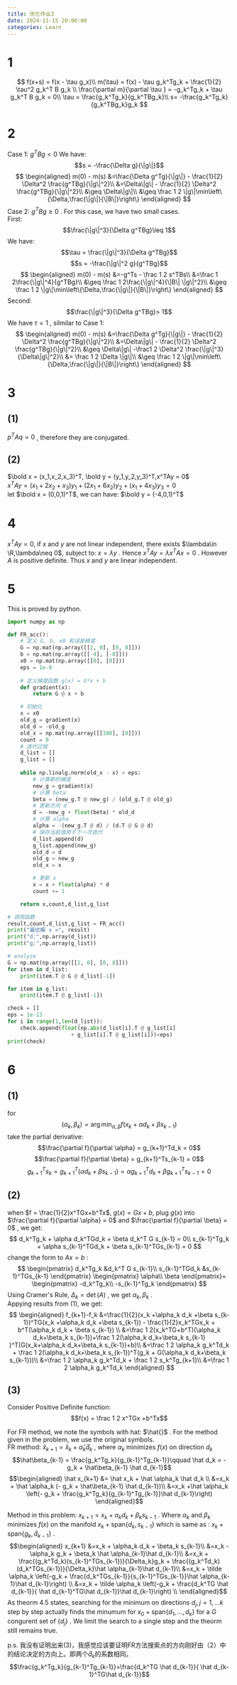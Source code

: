 ```yaml
---
title: 优化作业3
date: 2024-11-15 20:00:00
categories: Learn
---
```

# 1
$$
f(x+s) = f(x - \tau g_x)\\
m(\tau) = f(x) - \tau g_k^Tg_k + \frac{1}{2} \tau^2 g_k^T B g_k \\
\frac{\partial m}{\partial \tau } = -g_k^Tg_k + \tau g_k^T B g_k = 0\\
\tau = \frac{g_k^Tg_k}{g_k^TBg_k}\\
s= -\frac{g_k^Tg_k}{g_k^TBg_k}g_k
$$

# 2
Case 1: $g^TBg<0$
We have: 
$$s = -\frac{\Delta g}{\|g\|}$$
$$
\begin{aligned}
m(0) - m(s) &=\frac{\Delta g^Tg}{\|g\|} - \frac{1}{2} \Delta^2 \frac{g^TBg}{\|g\|^2}\\
&=\Delta\|g\| -  \frac{1}{2} \Delta^2 \frac{g^TBg}{\|g\|^2}\\
&\geq \Delta\|g\|\\
&\geq \frac 1 2 \|g\|\min\left\{\Delta,\frac{\|g\|}{\|B\|}\right\}
\end{aligned}
$$
Case 2: $g^TBg\geq 0$ . For this case, we have two small cases.  
First:
$$\frac{\|g\|^3}{\Delta g^TBg}\leq 1$$
We have:
$$\tau = \frac{\|g\|^3}{\Delta g^TBg}$$
$$s = -\frac{\|g\|^2 g}{g^TBg}$$
$$
\begin{aligned}
m(0) - m(s) &=-g^Ts - \frac 1 2 s^TBs\\
&=\frac 1 2\frac{\|g\|^4}{g^TBg}\\
&\geq \frac 1 2\frac{\|g\|^4}{\|B\| \|g\|^2}\\
&\geq \frac 1 2 \|g\|\min\left\{\Delta,\frac{\|g\|}{\|B\|}\right\}
\end{aligned}
$$
Second: 
$$\frac{\|g\|^3}{\Delta g^TBg}> 1$$
We have $\tau =1$ , silmilar to Case 1:
$$
\begin{aligned}
m(0) - m(s) &=\frac{\Delta g^Tg}{\|g\|} - \frac{1}{2} \Delta^2 \frac{g^TBg}{\|g\|^2}\\
&=\Delta\|g\| -  \frac{1}{2} \Delta^2 \frac{g^TBg}{\|g\|^2}\\
&\geq \Delta\|g\| -\frac1 2 \Delta^2 \frac{\|g\|^3}{\Delta\|g\|^2}\\
&= \frac 1 2 \Delta \|g\|\\
&\geq \frac 1 2 \|g\|\min\left\{\Delta,\frac{\|g\|}{\|B\|}\right\}
\end{aligned}
$$
# 3
## (1)
$p^TAq = 0$ , therefore they are conjugated.
## (2)
$\bold x = (x_1,x_2,x_3)^T, \bold y = (y_1,y_2,y_3)^T,x^TAy = 0$  
$x^TAy = (x_1+2x_2+x_3)y_1+(2x_1+6x_2)y_2+(x_1+4x_3)y_3 = 0$  
let $\bold x = (0,0,1)^T$, we can have: $\bold y = (-4,0,1)^T$

# 4
$x^TAy = 0$, if $x$ and $y$ are not linear independent, there exists $\lambda\in \R,\lambda\neq 0$, subject to: $x = \lambda y$ . Hence $x^TAy = \lambda x^TAx = 0$ . However $A$ is positive definite. Thus $x$ and $y$ are linear independent.

#  5
This is proved by python.
```python
import numpy as np

def FR_acc():
    # 定义 G, b, x0 和误差精度
    G = np.mat(np.array([[2, 0], [0, 8]]))
    b = np.mat(np.array([[-4], [-8]]))
    x0 = np.mat(np.array([[0], [0]]))
    eps = 1e-9
    
    # 定义梯度函数 g(x) = G*x + b
    def gradient(x):
        return G @ x + b

    # 初始化
    x = x0
    old_g = gradient(x)
    old_d = -old_g
    old_x = np.mat(np.array([[100], [0]]))
    count = 0
    # 迭代过程
    d_list = []
    g_list = []
    
    while np.linalg.norm(old_x - x) > eps:
        # 计算新的梯度
        new_g = gradient(x)
        # 计算 beta
        beta = (new_g.T @ new_g) / (old_g.T @ old_g)
        # 更新方向 d
        d = -new_g + float(beta) * old_d
        # 计算 alpha
        alpha = -(new_g.T @ d) / (d.T @ G @ d)
        # 保存当前值用于下一次迭代
        d_list.append(d)
        g_list.append(new_g)
        old_d = d
        old_g = new_g
        old_x = x

        # 更新 x
        x = x + float(alpha) * d
        count += 1

    return x,count,d_list,g_list

# 调用函数
result,count,d_list,g_list = FR_acc()
print("最优解 x =", result)
print("d:",np.array(d_list))
print("g:",np.array(g_list))

# analyze
G = np.mat(np.array([[2, 0], [0, 8]]))
for item in d_list:
    print(item.T @ G @ d_list[-1])

for item in g_list:
    print(item.T @ g_list[-1])

check = []
eps = 1e-13
for i in range(1,len(d_list)):
    check.append(float(np.abs(d_list[i].T @ g_list[i] 
                    + g_list[i].T @ g_list[i]))<eps)
print(check)
```

# 6
## (1)
for 
$$(\alpha_k,\beta_k) =\arg \min_{\alpha,\beta}f(x_k +\alpha d_k +\beta s_{k-1})$$
take the partial derivative:
$$\frac{\partial f}{\partial \alpha} = g_{k+1}^Td_k = 0$$
$$\frac{\partial f}{\partial \beta} = g_{k+1}^Ts_{k-1} = 0$$
$$g_{k+1}^Ts_k = g_{k+1}^T(\alpha d_k +\beta s_{k-1})=\alpha g_{k+1}^Td_k+\beta g_{k+1}^Ts_{k-1} = 0$$

## (2)
when $f = \frac{1}{2}x^TGx+b^Tx$, $g(x) = Gx + b$, plug $g(x)$ into $\frac{\partial f}{\partial \alpha} = 0$ and $\frac{\partial f}{\partial \beta} = 0$ , we get:
$$
d_k^Tg_k + \alpha d_k^TGd_k + \beta d_k^T G s_{k-1} = 0\\
s_{k-1}^Tg_k + \alpha s_{k-1}^TGd_k + \beta s_{k-1}^TGs_{k-1} = 0
$$
change the form to $Ax=b$ :
$$
\begin{pmatrix}
d_k^Tg_k &d_k^T G s_{k-1}\\
s_{k-1}^TGd_k &s_{k-1}^TGs_{k-1}
\end{pmatrix}
\begin{pmatrix}
\alpha\\
\beta
\end{pmatrix}=
\begin{pmatrix}
-d_k^Tg_k\\
-s_{k-1}^Tg_k
\end{pmatrix}
$$
Using Cramer's Rule, $\Delta_k = \det (A)$ , we get $\alpha_k, \beta_k$ .  
Appying results from (1), we get:
$$
\begin{aligned}
f_{k+1}-f_k &=\frac{1}{2}(x_k +\alpha_k d_k +\beta s_{k-1})^TG(x_k +\alpha_k d_k +\beta s_{k-1}) - \frac{1}{2}x_k^TGx_k + b^T(\alpha_k d_k + \beta s_{k-1}) \\
&=\frac 1 2(x_k^TG+b^T)(\alpha_k d_k+\beta_k s_{k-1})+\frac 1 2(\alpha_k d_k+\beta_k s_{k-1} )^T(G(x_k+\alpha_k d_k+\beta_k s_{k-1})+b)\\
&=\frac 1 2 \alpha_k g_k^Td_k + \frac 1 2(\alpha_k d_k+\beta_k s_{k-1})^T(g_k + G(\alpha_k d_k+\beta_k s_{k-1}))\\
&=\frac 1 2 \alpha_k g_k^Td_k + \frac 1 2 s_k^Tg_{k+1}\\
&=\frac 1 2 \alpha_k g_k^Td_k
\end{aligned}
$$

## (3)
Consider Positive Definite function: 
$$f(x) = \frac 1 2 x^TGx +b^Tx$$

For FR method, we note the symbols with hat: $\hat{}$ . For the method given in the problem, we use the original symbols.  
FR method: $\hat x_{k+1} = \hat x_k + \hat \alpha_k \hat d_k$ , where $\alpha_k$ minimizes $f(x)$ on direction $d_k$
$$\hat\beta_{k-1} = \frac{g_k^Tg_k}{g_{k-1}^Tg_{k-1}}\qquad  \hat d_k = - g_k + \hat\beta_{k-1} \hat d_{k-1}$$
$$\begin{aligned}
\hat x_{k+1} &= \hat x_k + \hat \alpha_k \hat d_k  \\
&=x_k + \hat \alpha_k (- g_k + \hat\beta_{k-1} \hat d_{k-1})\\
&=x_k +\hat \alpha_k \left(- g_k + \frac{g_k^Tg_k}{g_{k-1}^Tg_{k-1}}\hat d_{k-1}\right)
\end{aligned}$$

Method in this problem: $x_{k+1} = x_k + \alpha_k d_k + \beta_k s_{k-1}$ . Where $\alpha_k$ and $\beta_k$ minimizes $f(x)$ on the manifold $x_k +\mathrm{span}\{d_k,s_{k-1}\}$ which is same as : $x_k +\mathrm{span}\{g_k,\hat d_{k-1}\}$ .
$$\begin{aligned}
x_{k+1} &=x_k + \alpha_k d_k + \beta_k s_{k-1}\\
&=x_k - \alpha_k g_k + \beta_k \hat \alpha_{k-1}\hat d_{k-1}\\
&=x_k + \frac{(g_k^Td_k)(s_{k-1}^TGs_{k-1})}{\Delta_k}g_k + \frac{(g_k^Td_k)(d_k^TGs_{k-1})}{\Delta_k}\hat \alpha_{k-1}\hat d_{k-1}\\
&=x_k + \tilde \alpha_k \left(-g_k + \frac{d_k^TGs_{k-1}}{s_{k-1}^TGs_{k-1}}\hat \alpha_{k-1}\hat d_{k-1}\right) \\
&=x_k + \tilde \alpha_k \left(-g_k + \frac{d_k^TG \hat d_{k-1}}{ \hat d_{k-1}^TG\hat d_{k-1}}\hat d_{k-1}\right) \\
\end{aligned}$$
As theorm 4.5 states, searching for the minimum on directions $d_j,j = 1,\ldots k$ step by step actually finds the minumum for $x_0 + \mathrm{span}\{d_1,\ldots,d_k\}$ for a $G$ congurent set of $\{d_j\}$ . We limit the search to a single step and the theorm still remains true.

p.s. 我没有证明出来(3)，我感觉应该要证明FR方法搜索点的方向刚好由（2）中的结论决定的方向上。即两个$\hat d_k$的系数相同。
$$\frac{g_k^Tg_k}{g_{k-1}^Tg_{k-1}}=\frac{d_k^TG \hat d_{k-1}}{ \hat d_{k-1}^TG\hat d_{k-1}}$$
